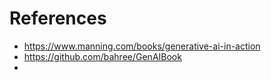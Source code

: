 # References
- https://www.manning.com/books/generative-ai-in-action
- https://github.com/bahree/GenAIBook
-
